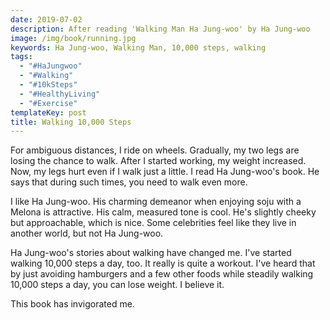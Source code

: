 ```yaml
---
date: 2019-07-02
description: After reading 'Walking Man Ha Jung-woo' by Ha Jung-woo
image: /img/book/running.jpg
keywords: Ha Jung-woo, Walking Man, 10,000 steps, walking
tags:
  - "#HaJungwoo"
  - "#Walking"
  - "#10kSteps"
  - "#HealthyLiving"
  - "#Exercise"
templateKey: post
title: Walking 10,000 Steps
---
```

For ambiguous distances, I ride on wheels. Gradually, my two legs are losing the chance to walk. After I started working, my weight increased. Now, my legs hurt even if I walk just a little. I read Ha Jung-woo's book. He says that during such times, you need to walk even more.

I like Ha Jung-woo. His charming demeanor when enjoying soju with a Melona is attractive. His calm, measured tone is cool. He's slightly cheeky but approachable, which is nice. Some celebrities feel like they live in another world, but not Ha Jung-woo.

Ha Jung-woo's stories about walking have changed me. I've started walking 10,000 steps a day, too. It really is quite a workout. I've heard that by just avoiding hamburgers and a few other foods while steadily walking 10,000 steps a day, you can lose weight. I believe it.

This book has invigorated me.